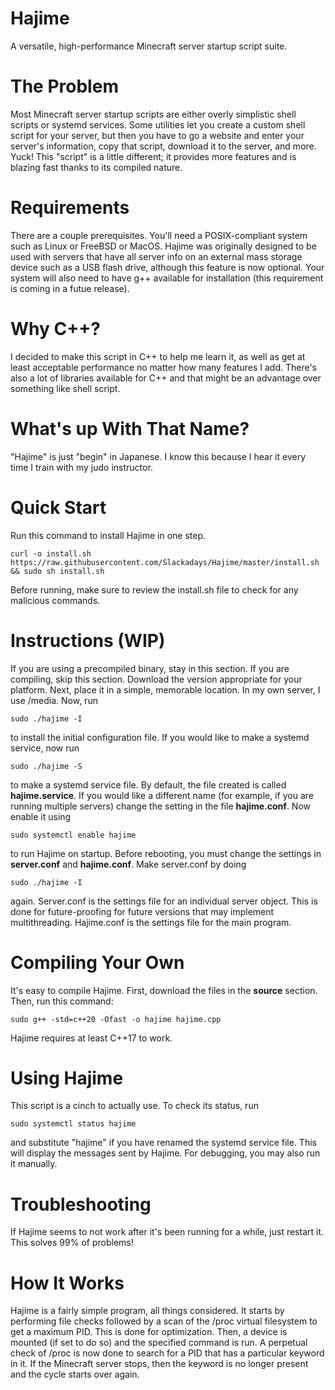 # Hajime
A versatile, high-performance Minecraft server startup script suite.

# The Problem
Most Minecraft server startup scripts are either overly simplistic shell scripts or systemd services. Some utilities let you create a custom shell script for your server, but then you have to go a website and enter your server's information, copy that script, download it to the server, and more. Yuck! This "script" is a little different; it provides more features and is blazing fast thanks to its compiled nature.

# Requirements
There are a couple prerequisites. You'll need a POSIX-compliant system such as Linux or FreeBSD or MacOS. Hajime was originally designed to be used with servers that have all server info on an external mass storage device such as a USB flash drive, although this feature is now optional. Your system will also need to have g++ available for installation (this requirement is coming in a futue release).

# Why C++?
I decided to make this script in C++ to help me learn it, as well as get at least acceptable performance no matter how many features I add. 
There's also a lot of libraries available for C++ and that might be an advantage over something like shell script.

# What's up With That Name?
"Hajime" is just "begin" in Japanese. I know this because I hear it every time I train with my judo instructor.

# Quick Start
Run this command to install Hajime in one step.

    curl -o install.sh https://raw.githubusercontent.com/Slackadays/Hajime/master/install.sh && sudo sh install.sh

Before running, make sure to review the install.sh file to check for any malicious commands.

# Instructions (WIP)
If you are using a precompiled binary, stay in this section. If you are compiling, skip this section. Download the version appropriate for your platform. Next, place it in a simple, memorable location. In my own server, I use /media. Now, run 

    sudo ./hajime -I
to install the initial configuration file. If you would like to make a systemd service, now run

    sudo ./hajime -S
to make a systemd service file. By default, the file created is called **hajime.service**. If you would like a different name (for example, if you are running multiple servers) change the setting in the file **hajime.conf**. Now enable it using

    sudo systemctl enable hajime
to run Hajime on startup. Before rebooting, you must change the settings in **server.conf** and **hajime.conf**. Make server.conf by doing 

    sudo ./hajime -I
    
again. Server.conf is the settings file for an individual server object. This is done for future-proofing for future versions that may implement multithreading. Hajime.conf is the settings file for the main program.

# Compiling Your Own
It's easy to compile Hajime. First, download the files in the **source** section. Then, run this command:

    sudo g++ -std=c++20 -Ofast -o hajime hajime.cpp
    
Hajime requires at least C++17 to work.
   
# Using Hajime
This script is a cinch to actually use. To check its status, run

    sudo systemctl status hajime
    
and substitute "hajime" if you have renamed the systemd service file. This will display the messages sent by Hajime. For debugging, you may also run it manually.

# Troubleshooting
If Hajime seems to not work after it's been running for a while, just restart it. This solves 99% of problems!

# How It Works
Hajime is a fairly simple program, all things considered. It starts by performing file checks followed by a scan of the /proc virtual filesystem to get a maximum PID. This is done for optimization. Then, a device is mounted (if set to do so) and the specified command is run. A perpetual check of /proc is now done to search for a PID that has a particular keyword in it. If the Minecraft server stops, then the keyword is no longer present and the cycle starts over again.
